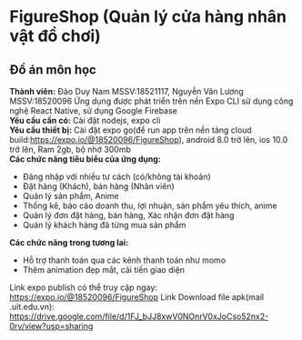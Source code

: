 # FigureShop (Quản lý cửa hàng nhân vật đồ chơi)
## Đồ án môn học
**Thành viên:** Đào Duy Nam MSSV:18521117, Nguyễn Văn Lương MSSV:18520096
Ứng dụng được phát triển trên nền Expo CLI sử dụng công nghệ React Native, sử dụng Google Firebase  
**Yêu cầu cần có:** Cài đặt nodejs, expo cli  
**Yêu cầu thiết bị:** Cài đặt expo go(để run app trên nền tảng cloud build:https://expo.io/@18520096/FigureShop), android 8.0 trở lên, ios 10.0 trở lên, Ram 2gb, bộ nhớ 300mb  
**Các chức năng tiêu biểu của ứng dụng:**

- Đăng nhập với nhiều tư cách (có/không tài khoản)
- Đặt hàng (Khách), bán hàng (Nhân viên)
- Quản lý sản phẩm, Anime
- Thống kê, báo cáo doanh thu, lợi nhuận, sản phẩm yêu thích, anime
- Quản lý đơn đặt hàng, bán hàng, Xác nhận đơn đặt hàng
- Quản lý khách hàng đã từng mua sản phẩm  

**Các chức năng trong tương lai:**

- Hỗ trợ thanh toán qua các kênh thanh toán như momo
- Thêm animation đẹp mắt, cải tiến giao diện  

Link expo publish có thể truy cập ngay: https://expo.io/@18520096/FigureShop
Link Download file apk(mail .uit.edu.vn): https://drive.google.com/file/d/1FJ_bJJ8xwV0NOnrV0xJoCso52nx2-0rv/view?usp=sharing

